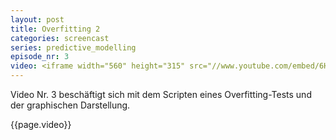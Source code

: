 ```yaml
---
layout: post
title: Overfitting 2
categories: screencast
series: predictive_modelling
episode_nr: 3
video: <iframe width="560" height="315" src="//www.youtube.com/embed/6HV1lT4UrPc" mce_src="http://www.youtube.com/embed/6HV1lT4UrPc" frameborder="0" allowfullscreen=""></iframe>
---
```


Video Nr. 3 beschäftigt sich mit dem Scripten eines Overfitting-Tests und der graphischen Darstellung.

{{page.video}}
